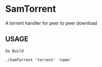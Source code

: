 # SamTorrent
A torrent handler for peer to peer download

## USAGE

```Go Build```

``` ./SamTorrent 'torrent' 'name' ```